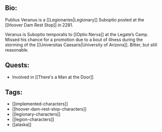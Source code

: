 ## Bio:

Publius Veranus is a [[Legionaries|Legionary]] Suboptio posted at the [[Hoover Dam Rest Stop]] in 2281.

Veranus is Suboptio temporalis to [[Optio Nerva]] at the Legate’s Camp. Missed his chance for a promotion due to a bout of illness during the storming of the [[Universitas Caesaris|University of Arizona]]. Bitter, but still reasonable.

## Quests:

- Involved in [[There's a Man at the Door]]

## Tags:

- [[implemented-characters]]
- [[hoover-dam-rest-stop-characters]]
- [[legionary-characters]]
- [[legion-characters]]
- [[alaska]]
